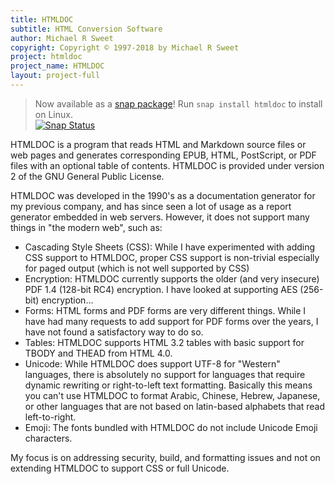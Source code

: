 ```yaml
---
title: HTMLDOC
subtitle: HTML Conversion Software
author: Michael R Sweet
copyright: Copyright © 1997-2018 by Michael R Sweet
project: htmldoc
project_name: HTMLDOC
layout: project-full
---
```



> Now available as a [snap package](https://snapcraft.io/store/)! Run `snap install htmldoc` to install on Linux.<br>
> [![Snap Status](https://build.snapcraft.io/badge/michaelrsweet/htmldoc.svg)](https://build.snapcraft.io/user/michaelrsweet/htmldoc)

HTMLDOC is a program that reads HTML and Markdown source files or web pages and
generates corresponding EPUB, HTML, PostScript, or PDF files with an optional
table of contents. HTMLDOC is provided under version 2 of the GNU General Public
License.

HTMLDOC was developed in the 1990's as a documentation generator for my previous
company, and has since seen a lot of usage as a report generator embedded in web
servers.  However, it does not support many things in "the modern web", such as:

- Cascading Style Sheets (CSS): While I have experimented with adding CSS
  support to HTMLDOC, proper CSS support is non-trivial especially for paged
  output (which is not well supported by CSS)
- Encryption: HTMLDOC currently supports the older (and very insecure) PDF 1.4
  (128-bit RC4) encryption.  I have looked at supporting AES (256-bit)
  encryption...
- Forms: HTML forms and PDF forms are very different things.  While I have had
  many requests to add support for PDF forms over the years, I have not found a
  satisfactory way to do so.
- Tables: HTMLDOC supports HTML 3.2 tables with basic support for TBODY and
  THEAD from HTML 4.0.
- Unicode: While HTMLDOC does support UTF-8 for "Western" languages, there is
  absolutely no support for languages that require dynamic rewriting or
  right-to-left text formatting.  Basically this means you can't use HTMLDOC to
  format Arabic, Chinese, Hebrew, Japanese, or other languages that are not
  based on latin-based alphabets that read left-to-right.
- Emoji: The fonts bundled with HTMLDOC do not include Unicode Emoji characters.

My focus is on addressing security, build, and formatting issues and not on
extending HTMLDOC to support CSS or full Unicode.
